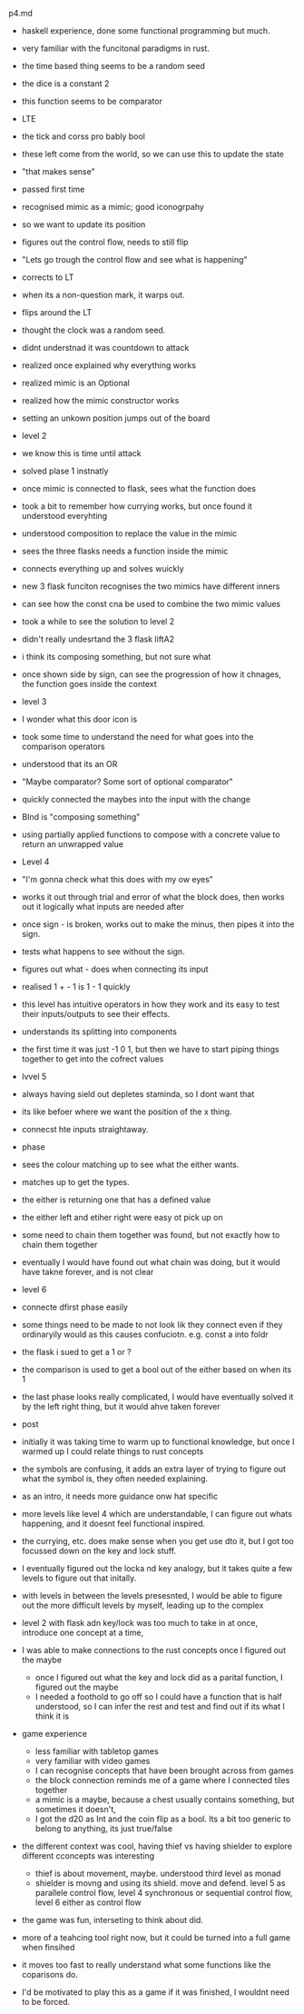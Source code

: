 p4.md


- haskell experience, done some functional programming but much.
- very familiar with the funcitonal paradigms in rust.

- the time based thing seems to be a random seed
- the dice is a constant 2
- this function seems to be comparator
- LTE
- the tick and corss pro bably bool
- these left come from the world, so we can use this to update the state
- "that makes sense"
- passed first time

- recognised mimic as a mimic; good iconogrpahy
- so we want to update its position
- figures out the control flow, needs to still flip
 - "Lets go trough the control flow and see what is happening"
- corrects to LT
- when its a non-question mark, it warps out.
- flips around the LT

- thought the clock was a random seed.
- didnt understnad it was countdown to attack
- realized once explained why everything works

- realized mimic is an Optional<T>
- realized how the mimic constructor works

- setting an unkown position jumps out of the board

- level 2

- we know this is time until attack
- solved plase 1 instnatly

- once mimic is connected to flask, sees what the function does
- took a bit to remember how currying works, but once found it understood everyhting
- understood composition to replace the value in the mimic

- sees the three flasks needs a function inside the mimic
- connects everything up and solves wuickly

- new 3 flask funciton recognises the two mimics have different inners
- can see how the const cna be used to combine the two mimic values
- took a while to see the solution to level 2

- didn't really undesrtand the 3 flask liftA2
- i think its composing something, but not sure what
- once shown side by sign, can see the progression of how it chnages, the function goes inside the context

- level 3
- I wonder what this door icon is
- took some time to understand the need for what goes into the comparison operators
- understood that its an OR
- "Maybe comparator? Some sort of optional comparator"
- quickly connected the maybes into the input with the change

- BInd is "composing something"

- using partially applied functions to compose with a concrete value to return an unwrapped value

- Level 4

- "I'm gonna check what this does with my ow eyes"
- works it out through trial and error of what the block does, then works out it logically what inputs are needed after

- once sign - is broken, works out to make the minus, then pipes it into the sign.
- tests what happens to see without the sign.

- figures out what - does when connecting its input
- realised 1 + - 1 is 1 - 1 quickly

- this level has intuitive operators in how they work and its easy to test their inputs/outputs to see their effects.
- understands its splitting into components
- the first time it was just -1 0 1, but then we have to start piping things together to get into the cofrect values

- lvvel 5
- always having sield out depletes staminda, so I dont want that
- its like befoer where we want the position of the x thing.
- connecst hte inputs straightaway.

- phase

- sees the colour matching up to see what the either wants.
- matches up to get the types.


- the either is returning one that has a defined value

- the either left and etiher right were easy ot pick up on
- some need to chain them together was found, but not exactly how to chain them together

- eventually I would have found out what chain was doing, but it would have takne forever, and is not clear

- level 6

- connecte dfirst phase easily

- some things need to be made to not look lik they connect even if they ordinaryily would as this causes confuciotn. e.g. const a into foldr

- the flask i sued to get a 1 or ?
- the comparison is used to get a bool out of the either based on when its 1

- the last phase looks really complicated, I would have eventually solved it by the left right thing, but it would ahve taken forever

- post

- initially it was taking time to warm up to functional knowledge, but once I warmed up I could relate things to rust concepts
- the symbols are confusing, it adds an extra layer of trying to figure out what the symbol is, they often needed explaining.
- as an intro, it needs more guidance onw hat specific 

- more levels like level 4 which are understandable, I can figure out whats happening, and it doesnt feel functional inspired.

- the currying, etc. does make sense when you get use dto it, but I got too focussed down on the key and lock stuff.
- I eventually figured out the locka nd key analogy, but it takes quite a few levels to figure out that initally.

- with levels in between the levels presesnted, I would be able to figure out the more difficult levels by myself, leading up to the complex
- level 2 with flask adn key/lock was too much to take in at once, introduce one concept at a time,

- I was able to make connections to the rust concepts once I figured out the maybe
    - once I figured out what the key and lock did as a parital function, I figured out the maybe
    - I needed a foothold to go off so I could have a function that is half understood, so I can infer the rest and test and find out if its what I think it is

- game experience
    - less familiar with tabletop games
    - very familiar with video games
    - I can recognise concepts that have been brought across from games
    - the block connection reminds me of a game where I connected tiles together
    - a mimic is a maybe, because a chest usually contains something, but sometimes it doesn't, 
    - I got the d20 as Int and the coin flip as a bool. Its a bit too generic to belong to anything, its just true/false

- the different context was cool, having thief vs having shielder to explore different cconcepts was interesting
    - thief is about movement, maybe. understood third level as monad
    - shielder is movng and using its shield. move and defend. level 5 as parallele control flow, level 4 synchronous or sequential control flow, level 6 either as control flow

- the game was fun, interseting to think about did.
- more of a teahcing tool right now, but it could be turned into a full game when finsihed

- it moves too fast to really understand what some functions like the coparisons do.
- I'd be motivated to play this as a game if it was finished, I wouldnt need to be forced.

